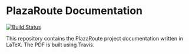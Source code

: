 # PlazaRoute Documentation

[![Build Status](https://travis-ci.org/PlazaRoute/doc.svg?branch=master)](https://travis-ci.org/PlazaRoute/doc)

This repository contains the PlazaRoute project documentation written in LaTeX. The PDF is built using Travis.